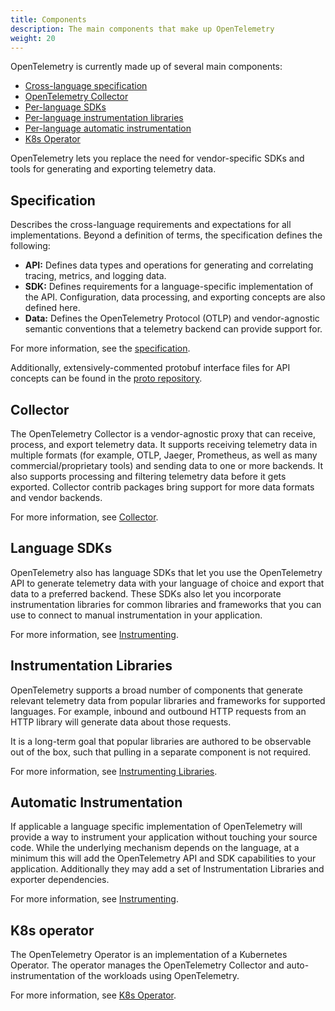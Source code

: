 ```yaml
---
title: Components
description: The main components that make up OpenTelemetry
weight: 20
---
```


OpenTelemetry is currently made up of several main components:

- [Cross-language specification](/docs/specs/otel/)
- [OpenTelemetry Collector](/docs/collector/)
- [Per-language SDKs](/docs/instrumentation/)
- [Per-language instrumentation libraries](/docs/concepts/instrumentation/libraries/)
- [Per-language automatic instrumentation](/docs/concepts/instrumentation/automatic/)
- [K8s Operator](/docs/k8s-operator/)

OpenTelemetry lets you replace the need for vendor-specific SDKs and tools for
generating and exporting telemetry data.

## Specification

Describes the cross-language requirements and expectations for all
implementations. Beyond a definition of terms, the specification defines the
following:

- **API:** Defines data types and operations for generating and correlating
  tracing, metrics, and logging data.
- **SDK:** Defines requirements for a language-specific implementation of the
  API. Configuration, data processing, and exporting concepts are also defined
  here.
- **Data:** Defines the OpenTelemetry Protocol (OTLP) and vendor-agnostic
  semantic conventions that a telemetry backend can provide support for.

For more information, see the [specification](/docs/specs/otel/).

Additionally, extensively-commented protobuf interface files for API concepts
can be found in the
[proto repository](https://github.com/open-telemetry/opentelemetry-proto).

## Collector

The OpenTelemetry Collector is a vendor-agnostic proxy that can receive,
process, and export telemetry data. It supports receiving telemetry data in
multiple formats (for example, OTLP, Jaeger, Prometheus, as well as many
commercial/proprietary tools) and sending data to one or more backends. It also
supports processing and filtering telemetry data before it gets exported.
Collector contrib packages bring support for more data formats and vendor
backends.

For more information, see [Collector](/docs/collector/).

## Language SDKs

OpenTelemetry also has language SDKs that let you use the OpenTelemetry API to
generate telemetry data with your language of choice and export that data to a
preferred backend. These SDKs also let you incorporate instrumentation libraries
for common libraries and frameworks that you can use to connect to manual
instrumentation in your application.

For more information, see [Instrumenting](/docs/concepts/instrumentation/).

## Instrumentation Libraries

OpenTelemetry supports a broad number of components that generate relevant
telemetry data from popular libraries and frameworks for supported languages.
For example, inbound and outbound HTTP requests from an HTTP library will
generate data about those requests.

It is a long-term goal that popular libraries are authored to be observable out
of the box, such that pulling in a separate component is not required.

For more information, see
[Instrumenting Libraries](/docs/concepts/instrumentation/libraries/).

## Automatic Instrumentation

If applicable a language specific implementation of OpenTelemetry will provide a
way to instrument your application without touching your source code. While the
underlying mechanism depends on the language, at a minimum this will add the
OpenTelemetry API and SDK capabilities to your application. Additionally they
may add a set of Instrumentation Libraries and exporter dependencies.

For more information, see
[Instrumenting](/docs/concepts/instrumentation/automatic/).

## K8s operator

The OpenTelemetry Operator is an implementation of a Kubernetes Operator. The
operator manages the OpenTelemetry Collector and auto-instrumentation of the
workloads using OpenTelemetry.

For more information, see [K8s Operator](/docs/k8s-operator/).
